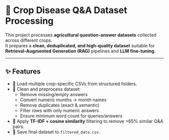 # 🌾 Crop Disease Q&A Dataset Processing

This project processes **agricultural question-answer datasets** collected across different crops.  
It prepares a **clean, deduplicated, and high-quality dataset** suitable for **Retrieval-Augmented Generation (RAG)** pipelines and **LLM fine-tuning**.

---

## ✨ Features
- 📂 Load multiple crop-specific CSVs from structured folders.
- 🧹 Clean and preprocess dataset:
  - Remove missing/empty answers
  - Convert numeric months → month names
  - Remove duplicates (exact & semantic)
  - Filter rows with only numeric answers
  - Ensure minimum word count for queries/answers
- 🔎 Apply **TF-IDF + cosine similarity** filtering to remove >65% similar Q&A pairs.
- 💾 Save final dataset to `filtered_data.csv`.
